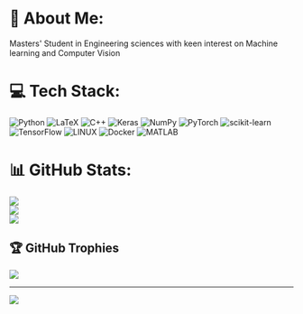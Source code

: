 # 💫 About Me:
Masters' Student in Engineering sciences with keen interest on Machine learning and Computer Vision<br>


# 💻 Tech Stack:
![Python](https://img.shields.io/badge/python-3670A0?style=for-the-badge&logo=python&logoColor=ffdd54) ![LaTeX](https://img.shields.io/badge/latex-%23008080.svg?style=for-the-badge&logo=latex&logoColor=white) ![C++](https://img.shields.io/badge/c++-%2300599C.svg?style=for-the-badge&logo=c%2B%2B&logoColor=white) ![Keras](https://img.shields.io/badge/Keras-%23D00000.svg?style=for-the-badge&logo=Keras&logoColor=white) ![NumPy](https://img.shields.io/badge/numpy-%23013243.svg?style=for-the-badge&logo=numpy&logoColor=white) ![PyTorch](https://img.shields.io/badge/PyTorch-%23EE4C2C.svg?style=for-the-badge&logo=PyTorch&logoColor=white) ![scikit-learn](https://img.shields.io/badge/scikit--learn-%23F7931E.svg?style=for-the-badge&logo=scikit-learn&logoColor=white) ![TensorFlow](https://img.shields.io/badge/TensorFlow-%23FF6F00.svg?style=for-the-badge&logo=TensorFlow&logoColor=white) ![LINUX](https://img.shields.io/badge/Linux-FCC624?style=for-the-badge&logo=linux&logoColor=black) ![Docker](https://img.shields.io/badge/docker-%230db7ed.svg?style=for-the-badge&logo=docker&logoColor=white) ![MATLAB]([https://img.shields.io/badge/MATLAB-%23008080.svg?style=for-the-badge&logo=latex&logoColor=white])

# 📊 GitHub Stats:
![](https://github-readme-stats.vercel.app/api?username=shaifsaleem&theme=dark&hide_border=false&include_all_commits=false&count_private=false)<br/>
![](https://github-readme-streak-stats.herokuapp.com/?user=shaifsaleem&theme=dark&hide_border=false)<br/>
![](https://github-readme-stats.vercel.app/api/top-langs/?username=shaifsaleem&theme=dark&hide_border=false&include_all_commits=false&count_private=false&layout=compact)

## 🏆 GitHub Trophies
![](https://github-profile-trophy.vercel.app/?username=shaifsaleem&theme=radical&no-frame=false&no-bg=true&margin-w=4)

---
[![](https://visitcount.itsvg.in/api?id=shaifsaleem&icon=0&color=0)](https://visitcount.itsvg.in)

<!-- Proudly created with GPRM ( https://gprm.itsvg.in ) -->
